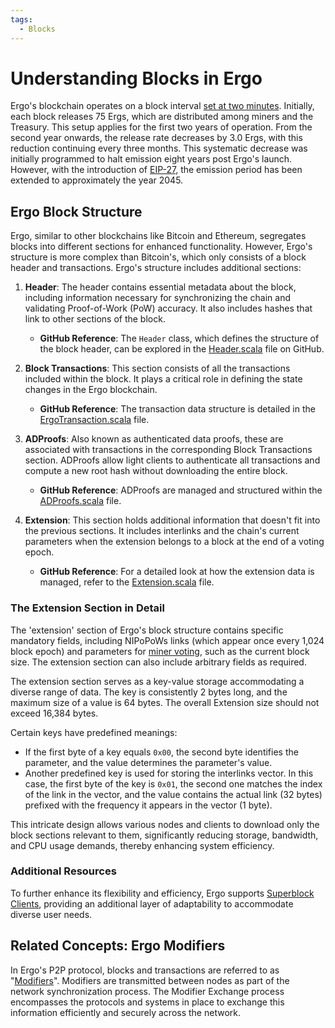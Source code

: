 ```yaml
---
tags:
  - Blocks
---
```


# Understanding Blocks in Ergo

Ergo's blockchain operates on a block interval [set at two minutes](difficulty.md). Initially, each block releases 75 Ergs, which are distributed among miners and the Treasury. This setup applies for the first two years of operation. From the second year onwards, the release rate decreases by 3.0 Ergs, with this reduction continuing every three months. This systematic decrease was initially programmed to halt emission eight years post Ergo's launch. However, with the introduction of [EIP-27](eip27.md), the emission period has been extended to approximately the year 2045.

## Ergo Block Structure

Ergo, similar to other blockchains like Bitcoin and Ethereum, segregates blocks into different sections for enhanced functionality. However, Ergo's structure is more complex than Bitcoin's, which only consists of a block header and transactions. Ergo's structure includes additional sections:

1. **Header**: The header contains essential metadata about the block, including information necessary for synchronizing the chain and validating Proof-of-Work (PoW) accuracy. It also includes hashes that link to other sections of the block.
    - **GitHub Reference**: The `Header` class, which defines the structure of the block header, can be explored in the [Header.scala](https://github.com/ergoplatform/ergo/blob/master/ergo-core/src/main/scala/org/ergoplatform/modifiers/history/header/Header.scala) file on GitHub.

2. **Block Transactions**: This section consists of all the transactions included within the block. It plays a critical role in defining the state changes in the Ergo blockchain.
    - **GitHub Reference**: The transaction data structure is detailed in the [ErgoTransaction.scala](https://github.com/ergoplatform/ergo/blob/master/ergo-core/src/main/scala/org/ergoplatform/modifiers/mempool/ErgoTransaction.scala) file.

3. **ADProofs**: Also known as authenticated data proofs, these are associated with transactions in the corresponding Block Transactions section. ADProofs allow light clients to authenticate all transactions and compute a new root hash without downloading the entire block.
    - **GitHub Reference**: ADProofs are managed and structured within the [ADProofs.scala](https://github.com/ergoplatform/ergo/blob/master/ergo-core/src/main/scala/org/ergoplatform/modifiers/history/ADProofs.scala) file.

4. **Extension**: This section holds additional information that doesn't fit into the previous sections. It includes interlinks and the chain's current parameters when the extension belongs to a block at the end of a voting epoch.
    - **GitHub Reference**: For a detailed look at how the extension data is managed, refer to the [Extension.scala](https://github.com/ergoplatform/ergo/blob/master/ergo-core/src/main/scala/org/ergoplatform/modifiers/history/extension/Extension.scala) file.

### The Extension Section in Detail

The 'extension' section of Ergo's block structure contains specific mandatory fields, including NIPoPoWs links (which appear once every 1,024 block epoch) and parameters for [miner voting](governance.md), such as the current block size. The extension section can also include arbitrary fields as required.

The extension section serves as a key-value storage accommodating a diverse range of data. The key is consistently 2 bytes long, and the maximum size of a value is 64 bytes. The overall Extension size should not exceed 16,384 bytes.

Certain keys have predefined meanings:

- If the first byte of a key equals `0x00`, the second byte identifies the parameter, and the value determines the parameter's value.
- Another predefined key is used for storing the interlinks vector. In this case, the first byte of the key is `0x01`, the second one matches the index of the link in the vector, and the value contains the actual link (32 bytes) prefixed with the frequency it appears in the vector (1 byte).

This intricate design allows various nodes and clients to download only the block sections relevant to them, significantly reducing storage, bandwidth, and CPU usage demands, thereby enhancing system efficiency.

### Additional Resources

To further enhance its flexibility and efficiency, Ergo supports [Superblock Clients](log_space.md), providing an additional layer of adaptability to accommodate diverse user needs.

## Related Concepts: Ergo Modifiers

In Ergo's P2P protocol, blocks and transactions are referred to as "[Modifiers](modifiers.md)". Modifiers are transmitted between nodes as part of the network synchronization process. The Modifier Exchange process encompasses the protocols and systems in place to exchange this information efficiently and securely across the network.
